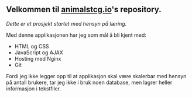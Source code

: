 ## Velkommen til [animalstcg.io](http://animalstcg.io/)'s repository.

*Dette er et prosjekt startet med hensyn på læring.*

Med denne applikasjonen har jeg som mål å bli kjent med:
- HTML og CSS
- JavaScript og AJAX
- Hosting med Nginx
- Git

Fordi jeg ikke legger opp til at applikasjon skal være skalerbar med hensyn på antall brukere, tar jeg ikke i bruk noen database, men lagrer heller informasjon i tekstfiler.